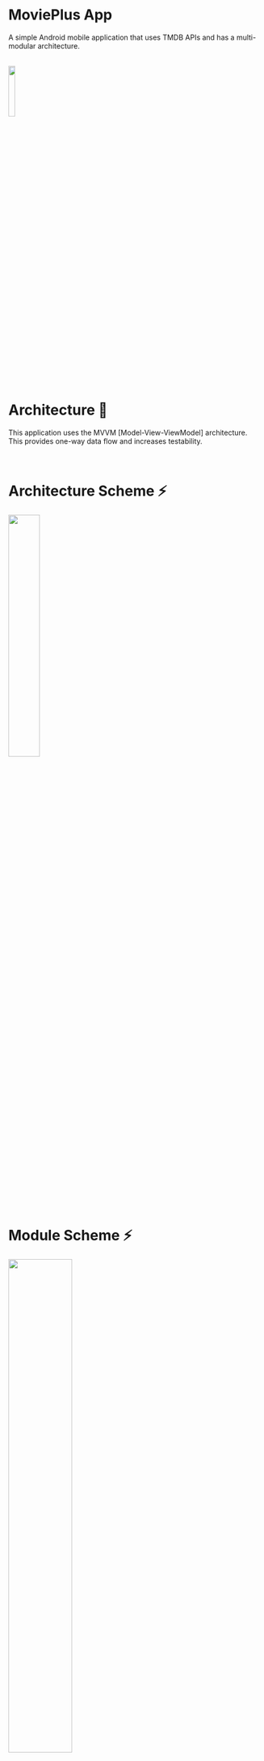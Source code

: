 
# MoviePlus App

A simple Android mobile application that uses TMDB APIs and has a multi-modular architecture.

<br>

<img width="16%" align="center" src="https://github.githubassets.com/images/modules/logos_page/Octocat.png" />

<br>

# Architecture 🧪
This application uses the MVVM [Model-View-ViewModel] architecture. This provides one-way data flow and increases testability.

<br>

# Architecture Scheme :zap:

<img width="35%" align="center" src="https://hizliresim.com/jsabatz.png" />

<br>

# Module Scheme :zap:

<img width="50%" align="center" src="https://hizliresim.com/7de4kim.png" />

<br>

# Libraries and Tools 🛠
<li><a href="https://github.com/google/ExoPlayer">ExoPlayer</a></li>
<li><a href="https://kotlinlang.org/docs/coroutines-overview.html">Kotlin Coroutines</a></li>
<li><a href="https://developer.android.com/training/dependency-injection/dagger-android">Dagger</a></li>
<li><a href="https://developer.android.com/training/data-storage/room">Room</a></li>
<li><a href="https://square.github.io/retrofit/">Retrofit</a></li>
<li><a href="https://github.com/square/okhttp">OkHttp</a></li>
<li><a href="https://github.com/square/moshi">Moshi</a></li>
<li><a href="https://github.com/bumptech/glide">Glide</a></li>
<li><a href="https://github.com/junit-team">JUnit</a></li>
<li><a href="https://github.com/mockk/mockk">mockk</a></li>
<li><a href="https://docs.gradle.org/current/userguide/kotlin_dsl.html">Kotlin DSL</a></li>
<li><a href="https://github.com/pinterest/ktlint">Ktlint</a></li>
<li><a href="https://developer.android.com/topic/libraries/architecture/navigation/">Navigation</a></li>
<li><a href="https://developer.android.com/guide/navigation/navigation-pass-data#Safe-args">Safe Args</a></li>
<li><a href="https://developer.android.com/topic/libraries/data-binding">Data Binding</a></li>
<li><a href="https://developer.android.com/topic/libraries/architecture/viewmodel">ViewModel</a></li>

#Offline Mode Structure

# GIF :movie_camera:

![](https://giphy.com/gifs/GMsCui64zprJ7opf87/giphy.gif)